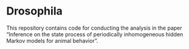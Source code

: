 
# Drosophila

This repository contains code for conducting the analysis in the paper
“Inference on the state process of periodically inhomogeneous hidden
Markov models for animal behavior”.
